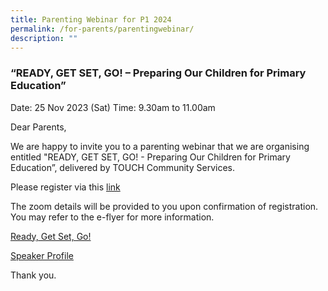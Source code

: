 ```yaml
---
title: Parenting Webinar for P1 2024
permalink: /for-parents/parentingwebinar/
description: ""
---
```

### “READY, GET SET, GO! – Preparing Our Children for Primary Education”

Date: 25 Nov 2023 (Sat)
Time: 9.30am to 11.00am

Dear Parents,

We are happy to invite you to a parenting webinar that we are organising entitled "READY, GET SET, GO! - Preparing Our Children for Primary Education”, delivered by TOUCH Community Services.

Please register via this [link](https://form.gov.sg/652350b9bbec810013f73dd3)

The zoom details will be provided to you upon confirmation of registration. You may refer to the e-flyer for more information.

[Ready, Get Set, Go!](/files/2023-tp-01%20ready,%20get%20set,%20go!.pdf)

[Speaker Profile](/files/speaker%20profile%20-%20galvin%20sng.pdf)

Thank you.
